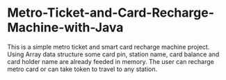 # Metro-Ticket-and-Card-Recharge-Machine-with-Java

This is a simple metro ticket and smart card recharge machine project.
Using Array data structure some card pin, station name, card balance and card holder name are already feeded in memory.
The user can recharge metro card or can take token to travel to any station.
